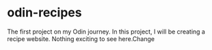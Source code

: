 # odin-recipes
The first project on my Odin journey. In this project, I will be creating a recipe website. Nothing exciting to see here.Change
